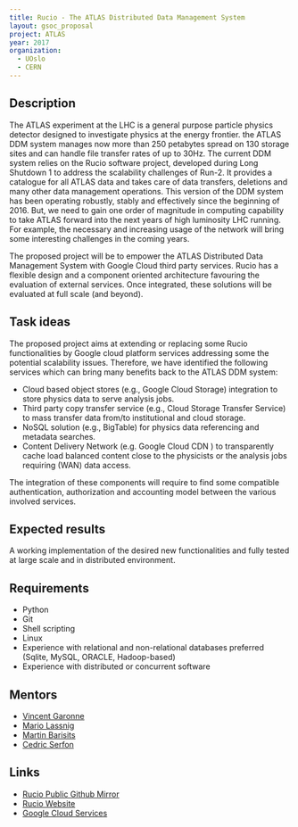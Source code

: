 ```yaml
---
title: Rucio - The ATLAS Distributed Data Management System
layout: gsoc_proposal
project: ATLAS
year: 2017
organization:
  - UOslo
  - CERN
---
```


## Description

The ATLAS experiment at the LHC is a general purpose particle physics detector
designed to investigate physics at the energy frontier. the ATLAS DDM system
manages now more than 250 petabytes spread on 130 storage sites and can handle
file transfer rates of up to 30Hz. The current DDM system relies on the Rucio
software project, developed during Long Shutdown 1 to address the scalability
challenges of Run-2. It provides a catalogue for all ATLAS data and takes care
of data transfers, deletions and many other data management operations. This
version of the DDM system has been operating robustly, stably and effectively
since the beginning of 2016. But, we need to gain one order of magnitude in
computing capability to take ATLAS forward into the next years of high
luminosity LHC running. For example, the necessary and increasing usage of the
network will bring some interesting challenges in the coming years.

The proposed project will be to empower the ATLAS Distributed Data Management
System with Google Cloud third party services. Rucio has a flexible design and a
component oriented architecture favouring the evaluation of external services.
Once integrated, these solutions will be evaluated at full scale (and beyond).

## Task ideas

The proposed project aims at extending or replacing some Rucio functionalities
by Google cloud platform services addressing some the potential scalability
issues. Therefore, we have identified the following services which can bring
many benefits back to the ATLAS DDM system:

- Cloud based object stores (e.g., Google Cloud Storage) integration to store
  physics data to serve analysis jobs.
- Third party copy transfer service (e.g., Cloud Storage Transfer Service) to
  mass transfer data from/to institutional and cloud storage.
- NoSQL solution (e.g., BigTable) for physics data referencing and metadata
  searches.
- Content Delivery Network (e.g. Google Cloud CDN ) to transparently cache load
  balanced content close to the physicists or the analysis jobs requiring (WAN)
  data access.

The integration of these components will require to find some compatible
authentication, authorization and accounting model between the various involved
services.

## Expected results

A working implementation of the desired new functionalities and fully tested at
large scale and in distributed environment.

## Requirements

- Python
- Git
- Shell scripting
- Linux
- Experience with relational and non-relational databases preferred (Sqlite,
  MySQL, ORACLE, Hadoop-based)
- Experience with distributed or concurrent software

## Mentors

- [Vincent Garonne](mailto:Vincent.Garonne@cern.ch)
- [Mario Lassnig](mailto:Mario.Lassnig@cern.ch)
- [Martin Barisits](mailto:Martin.Barisits@cern.ch)
- [Cedric Serfon](mailto:Cedric.Serfon@cern.ch)

## Links

- [Rucio Public Github Mirror](https://github.com/rucio01/rucio)
- [Rucio Website](https://rucio.cern.ch)
- [Google Cloud Services](https://cloud.google.com/)
